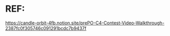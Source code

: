 # REF:
https://candle-orbit-4fb.notion.site/prePO-C4-Contest-Video-Walkthrough-2387fc0f305746c091291bcdc7b9437f